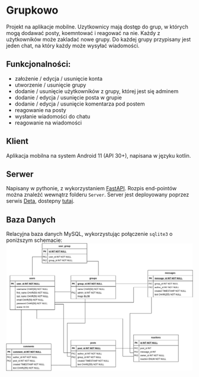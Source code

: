 # Grupkowo
Projekt na aplikacje mobilne. Uzytkownicy mają dostęp do grup, w których mogą dodawać posty, koemntować i reagować na nie. Każdy z użytkowników może zakladać nowe grupy. Do każdej grupy przypisany jest jeden chat, na który każdy może wysyłać wiadomości.

## Funkcjonalności:
* założenie / edycja / usunięcie konta
* utworzenie / usunięcie grupy
* dodanie / usunięcie użytkowników z grupy, której jest się adminem
* dodanie / edycja / usunięcie posta w grupie
* dodanie / edycja / usunięcie komentarza pod postem
* reagowanie na posty
* wysłanie wiadomości do chatu
* reagowanie na wiadomości

## Klient
Aplikacja mobilna na system Android 11 (API 30+), napisana w języku kotlin.

## Serwer
Napisany w pythonie, z wykorzystaniem [FastAPI](https://fastapi.tiangolo.com/).
Rozpis end-pointów można znaleźć wewnątrz folderu `Server`.
Server jest deployowany poprzez serwis [Deta](https://fastapi.tiangolo.com/deployment/deta/), dostepny [tutaj](https://3eivij.deta.dev/).

## Baza Danych
Relacyjna baza danych MySQL, wykorzystując połączenie `sqlite3` o poniższym schemacie:
![](README_imgs/database_schema.png)